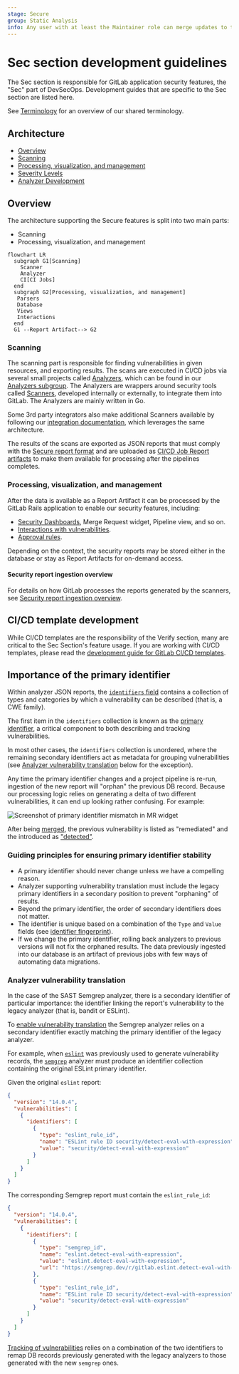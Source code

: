 ```yaml
---
stage: Secure
group: Static Analysis
info: Any user with at least the Maintainer role can merge updates to this content. For details, see https://docs.gitlab.com/ee/development/development_processes.html#development-guidelines-review.
---
```


# Sec section development guidelines

The Sec section is responsible for GitLab application security features, the "Sec" part of
DevSecOps. Development guides that are specific to the Sec section are listed here.

See [Terminology](../../user/application_security/terminology) for an overview of our shared terminology.

## Architecture

- [Overview](#overview)
- [Scanning](#scanning)
- [Processing, visualization, and management](#processing-visualization-and-management)
- [Severity Levels](../../user/application_security/vulnerabilities/severities.md)
- [Analyzer Development](analyzer_development_guide.md)

## Overview

The architecture supporting the Secure features is split into two main parts:

- Scanning
- Processing, visualization, and management

```mermaid
flowchart LR
  subgraph G1[Scanning]
    Scanner
    Analyzer
    CI[CI Jobs]
  end
  subgraph G2[Processing, visualization, and management]
   Parsers
   Database
   Views
   Interactions
  end
  G1 --Report Artifact--> G2
```

### Scanning

The scanning part is responsible for finding vulnerabilities in given resources, and exporting results.
The scans are executed in CI/CD jobs via several small projects called [Analyzers](../../user/application_security/terminology/index.md#analyzer), which can be found in our [Analyzers subgroup](https://gitlab.com/gitlab-org/security-products/analyzers).
The Analyzers are wrappers around security tools called [Scanners](../../user/application_security/terminology/index.md#scanner), developed internally or externally, to integrate them into GitLab.
The Analyzers are mainly written in Go.

Some 3rd party integrators also make additional Scanners available by following our [integration documentation](../integrations/secure.md), which leverages the same architecture.

The results of the scans are exported as JSON reports that must comply with the [Secure report format](../../user/application_security/terminology/index.md#secure-report-format) and are uploaded as [CI/CD Job Report artifacts](../../ci/jobs/job_artifacts.md) to make them available for processing after the pipelines completes.

### Processing, visualization, and management

After the data is available as a Report Artifact it can be processed by the GitLab Rails application to enable our security features, including:

- [Security Dashboards](../../user/application_security/security_dashboard/index.md), Merge Request widget, Pipeline view, and so on.
- [Interactions with vulnerabilities](../../user/application_security/index.md#interact-with-findings-and-vulnerabilities).
- [Approval rules](../../user/application_security/index.md#security-approvals-in-merge-requests).

Depending on the context, the security reports may be stored either in the database or stay as Report Artifacts for on-demand access.

#### Security report ingestion overview

For details on how GitLab processes the reports generated by the scanners, see
[Security report ingestion overview](security_report_ingestion_overview.md).

## CI/CD template development

While CI/CD templates are the responsibility of the Verify section, many are critical to the Sec Section's feature usage.
If you are working with CI/CD templates, please read the [development guide for GitLab CI/CD templates](../cicd/templates.md).

## Importance of the primary identifier

Within analyzer JSON reports, the [`identifiers` field](../integrations/secure.md#identifiers) contains a collection of types and categories by which
a vulnerability can be described (that is, a CWE family).

The first item in the `identifiers` collection is known as the [primary identifier](../../user/application_security/terminology#primary-identifier),
a critical component to both describing and tracking vulnerabilities.

In most other cases, the `identifiers` collection is unordered, where the remaining secondary identifiers act as metadata for grouping vulnerabilities
(see [Analyzer vulnerability translation](#analyzer-vulnerability-translation) below for the exception).

Any time the primary identifier changes and a project pipeline is re-run, ingestion of the new report will "orphan" the previous DB record.
Because our processing logic relies on generating a delta of two different vulnerabilities, it can end up looking rather confusing. For example:

![Screenshot of primary identifier mismatch in MR widget](img/primary_identifier_changed_v15_6.png)

After being [merged](../integrations/secure.md#tracking-and-merging-vulnerabilities), the previous vulnerability is listed as "remediated" and the introduced as ["detected"](../../user/application_security/vulnerabilities/index.md#vulnerability-status-values).

### Guiding principles for ensuring primary identifier stability

- A primary identifier should never change unless we have a compelling reason.
- Analyzer supporting vulnerability translation must include the legacy primary identifiers in a secondary position to prevent "orphaning" of results.
- Beyond the primary identifier, the order of secondary identifiers does not matter.
- The identifier is unique based on a combination of the `Type` and `Value` fields (see [identifier fingerprint](https://gitlab.com/gitlab-org/gitlab/-/blob/v15.5.1-ee/lib/gitlab/ci/reports/security/identifier.rb#L63)).
- If we change the primary identifier, rolling back analyzers to previous versions will not fix the orphaned results. The data previously ingested into our database is an artifact of previous jobs with few ways of automating data migrations.

### Analyzer vulnerability translation

In the case of the SAST Semgrep analyzer, there is a secondary identifier of particular importance: the identifier linking the report's vulnerability
to the legacy analyzer (that is, bandit or ESLint).

To [enable vulnerability translation](../../user/application_security/sast/analyzers.md#vulnerability-translation)
the Semgrep analyzer relies on a secondary identifier exactly matching the primary identifier of the legacy analyzer.

For example, when [`eslint`](https://gitlab.com/gitlab-org/security-products/analyzers/eslint) was previously used to generate vulnerability records,
the [`semgrep`](https://gitlab.com/gitlab-org/security-products/analyzers/semgrep) analyzer must produce an identifier collection containing the
original ESLint primary identifier.

Given the original `eslint` report:

```json
{
  "version": "14.0.4",
  "vulnerabilities": [
    {
      "identifiers": [
        {
          "type": "eslint_rule_id",
          "name": "ESLint rule ID security/detect-eval-with-expression",
          "value": "security/detect-eval-with-expression"
        }
      ]
    }
  ]
}
```

The corresponding Semgrep report must contain the `eslint_rule_id`:

```json
{
  "version": "14.0.4",
  "vulnerabilities": [
    {
      "identifiers": [
        {
          "type": "semgrep_id",
          "name": "eslint.detect-eval-with-expression",
          "value": "eslint.detect-eval-with-expression",
          "url": "https://semgrep.dev/r/gitlab.eslint.detect-eval-with-expression"
        },
        {
          "type": "eslint_rule_id",
          "name": "ESLint rule ID security/detect-eval-with-expression",
          "value": "security/detect-eval-with-expression"
        }
      ]
    }
  ]
}
```

[Tracking of vulnerabilities](../integrations/secure.md#tracking-and-merging-vulnerabilities) relies on a combination of the two identifiers
to remap DB records previously generated with the legacy analyzers to those generated with the new `semgrep` ones.
